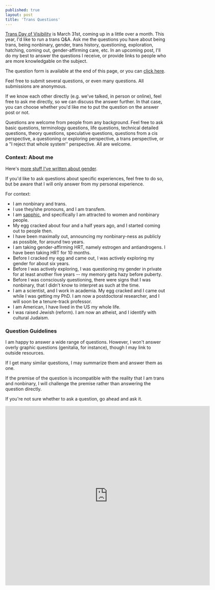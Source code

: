 ```yaml
---
published: true
layout: post
title: 'Trans Questions'
---
```


[Trans Day of Visibility](https://en.wikipedia.org/wiki/International_Transgender_Day_of_Visibility)
is March 31st, coming up in a little over a month.
This year, I'd like to run a trans Q&A.
Ask me the questions you have about being trans, being nonbinary, gender,
trans history,
questioning, exploration, hatching, coming out, gender-affirming care, etc.
In an upcoming post, I'll do my best to answer the questions I receive,
or provide links to people who are more knowledgable on the subject.

The question form is available at the end of this page, or you can
[click here](https://docs.google.com/forms/d/e/1FAIpQLSeHoS8CKD6hLlEgbDljhIAIFrQo0Mgq8FBpv1aT4ELd1e2AaA/viewform?usp=sf_link).

Feel free to submit several questions, or even many questions.
All submissions are anonymous.

If we know each other directly (e.g. we've talked, in person or online),
feel free to ask me directly, so we can discuss the answer further.
In that case, you can choose whether you'd like me to put the question on the answer post or not.

Questions are welcome from people from any background.
Feel free to ask basic questions,
terminology questions,
life questions,
technical detailed questions,
theory questions,
speculative questions,
questions from a cis perspective, a questioning or exploring perspective,
a trans perspective, or a "I reject that whole system'' perspective.
All are welcome.

### Context: About me

Here's [more stuff I've written about gender](/gender).

If you'd like to ask questions about specific experiences,
feel free to do so,
but be aware that I will only answer from my personal experience.

For context:
* I am nonbinary and trans.
* I use they/she pronouns, and I am transfem.
* I am [sapphic](https://www.them.us/story/what-does-sapphic-mean),
and specifically I am attracted to women and nonbinary people.
* My egg cracked about four and a half years ago,
and I started coming out to people then.
* I have been maximally out, announcing my nonbinary-ness as publicly as possible,
for around two years.
* I am taking gender-affirming HRT, namely estrogen and antiandrogens. I have been taking HRT for 10 months.
* Before I cracked my egg and came out, I was actively exploring my gender for about six years.
* Before I was actively exploring,
I was questioning my gender in private for at least another five years
-- my memory gets hazy before puberty.
* Before I was consciously questioning,
there were signs that I was nonbinary, that I didn't know to interpret as such at the time.
* I am a scientist, and I work in academia.
My egg cracked and I came out while I was getting my PhD.
I am now a postdoctoral researcher, and I will soon be a tenure-track professor.
* I am American, I have lived in the US my whole life.
* I was raised Jewish (reform).
I am now an atheist, and I identify with cultural Judaism.

### Question Guidelines

I am happy to answer a wide range of questions.
However, I won't answer overly graphic questions (genitalia, for instance),
though I may link to outside resources.

If I get many similar questions, I may summarize them and answer them as one.

If the premise of the question is incompatible with the reality that I am trans and nonbinary,
I will challenge the premise rather than answering the question directly.

If you're not sure whether to ask a question, go ahead and ask it.

<iframe src="https://docs.google.com/forms/d/e/1FAIpQLSeHoS8CKD6hLlEgbDljhIAIFrQo0Mgq8FBpv1aT4ELd1e2AaA/viewform?embedded=true" width="640" height="562" frameborder="0" marginheight="0" marginwidth="0">Loading…</iframe>

